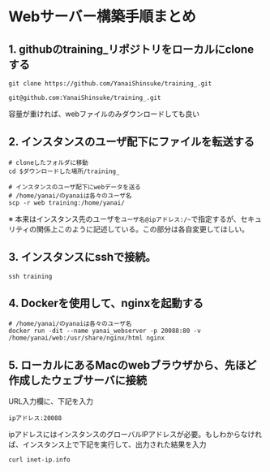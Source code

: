 # Webサーバー構築手順まとめ

## 1. githubのtraining_リポジトリをローカルにcloneする
```HTTPS
git clone https://github.com/YanaiShinsuke/training_.git
```

```SSH
git@github.com:YanaiShinsuke/training_.git
```
容量が重ければ、webファイルのみダウンロードしても良い

## 2. インスタンスのユーザ配下にファイルを転送する

```Mac上
# cloneしたフォルダに移動
cd $ダウンロードした場所/training_

# インスタンスのユーザ配下にwebデータを送る
# /home/yanai/のyanaiは各々のユーザ名
scp -r web training:/home/yanai/
```

※ 本来はインスタンス先のユーザを`ユーザ名@ipアドレス:/~`で指定するが、セキュリティの関係上このように記述している。この部分は各自変更してほしい。

## 3. インスタンスにsshで接続。
```Mac上
ssh training
```

## 4. Dockerを使用して、nginxを起動する
```インスタンス上
# /home/yanai/のyanaiは各々のユーザ名
docker run -dit --name yanai_webserver -p 20088:80 -v /home/yanai/web:/usr/share/nginx/html nginx
```

## 5. ローカルにあるMacのwebブラウザから、先ほど作成したウェブサーバに接続
URL入力欄に、下記を入力
```Mac上
ipアドレス:20088
```

ipアドレスにはインスタンスのグローバルIPアドレスが必要。もしわからなければ、インスタンス上で下記を実行して、出力された結果を入力
```インスタンス上
curl inet-ip.info
```

	

